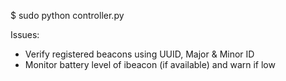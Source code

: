 $ sudo python controller.py

Issues:
- Verify registered beacons using UUID, Major & Minor ID
- Monitor battery level of ibeacon (if available) and warn if low